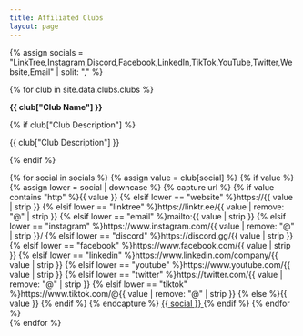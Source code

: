 ```yaml
---
title: Affiliated Clubs
layout: page
---
```


{% assign socials = "LinkTree,Instagram,Discord,Facebook,LinkedIn,TikTok,YouTube,Twitter,Website,Email" | split: "," %}

{% for club in site.data.clubs.clubs %}
<div class="box">
  <p>
    <b class="vp-academic-text">{{ club["Club Name"] }}</b><br>
  </p>

  {% if club["Club Description"] %}
    <p>{{ club["Club Description"] }}</p>
  {% endif %}

  <div class="buttons are-small mt-2">
    {% for social in socials %}
      {% assign value = club[social] %}
      {% if value %}
        {% assign lower = social | downcase %}
        {% capture url %}
{% if value contains "http" %}{{ value }}
{% elsif lower == "website" %}https://{{ value | strip }}
{% elsif lower == "linktree" %}https://linktr.ee/{{ value | remove: "@" | strip }}
{% elsif lower == "email" %}mailto:{{ value | strip }}
{% elsif lower == "instagram" %}https://www.instagram.com/{{ value | remove: "@" | strip }}/
{% elsif lower == "discord" %}https://discord.gg/{{ value | strip }}
{% elsif lower == "facebook" %}https://www.facebook.com/{{ value | strip }}
{% elsif lower == "linkedin" %}https://www.linkedin.com/company/{{ value | strip }}
{% elsif lower == "youtube" %}https://www.youtube.com/{{ value | strip }}
{% elsif lower == "twitter" %}https://twitter.com/{{ value | remove: "@" | strip }}
{% elsif lower == "tiktok" %}https://www.tiktok.com/@{{ value | remove: "@" | strip }}
{% else %}{{ value }}
{% endif %}
        {% endcapture %}
        <a class="button is-small vp-academic" href="{{ url | strip }}" target="_blank" rel="noopener">
          {{ social }}
        </a>
      {% endif %}
    {% endfor %}
  </div>
</div>
{% endfor %}
